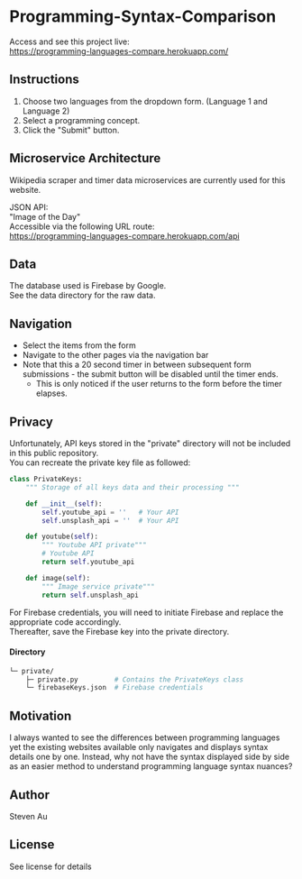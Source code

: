 # Programming-Syntax-Comparison
Access and see this project live:  
https://programming-languages-compare.herokuapp.com/  

## Instructions
1. Choose two languages from the dropdown form. (Language 1 and Language 2)
2. Select a programming concept.
3. Click the "Submit" button.

## Microservice Architecture
Wikipedia scraper and timer data microservices are currently used for this website. 

JSON API:  
"Image of the Day"  
Accessible via the following URL route:  
https://programming-languages-compare.herokuapp.com/api

## Data
The database used is Firebase by Google.  
See the data directory for the raw data.  

## Navigation
* Select the items from the form
* Navigate to the other pages via the navigation bar
* Note that this a 20 second timer in between subsequent form submissions - the submit button will be disabled until the timer ends.
  * This is only noticed if the user returns to the form before the timer elapses.

## Privacy
Unfortunately, API keys stored in the "private" directory will not be included in this public repository.  
You can recreate the private key file as followed:  
```python
class PrivateKeys:
    """ Storage of all keys data and their processing """

    def __init__(self):
        self.youtube_api = ''   # Your API
        self.unsplash_api = ''  # Your API

    def youtube(self):
        """ Youtube API private"""
        # Youtube API
        return self.youtube_api

    def image(self):
        """ Image service private"""
        return self.unsplash_api
```
For Firebase credentials, you will need to initiate Firebase and replace the appropriate code accordingly.  
Thereafter, save the Firebase key into the private directory.

#### Directory
```graphql
└─ private/
    ├─ private.py         # Contains the PrivateKeys class
    └─ firebaseKeys.json  # Firebase credentials
```

## Motivation
I always wanted to see the differences between programming languages yet the existing websites available only navigates and displays syntax details one by one. Instead, why not have the syntax displayed side by side as an easier method to understand programming language syntax nuances?

## Author
Steven Au

## License
See license for details
